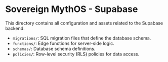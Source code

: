 # Sovereign MythOS - Supabase

This directory contains all configuration and assets related to the Supabase backend.

- `migrations/`: SQL migration files that define the database schema.
- `functions/`: Edge functions for server-side logic.
- `schemas/`: Database schema definitions.
- `policies/`: Row-level security (RLS) policies for data access.
